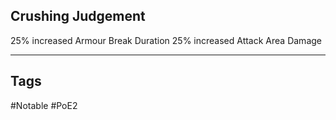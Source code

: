 ## Crushing Judgement
25% increased Armour Break Duration
25% increased Attack Area Damage

---
## Tags
#Notable
#PoE2
